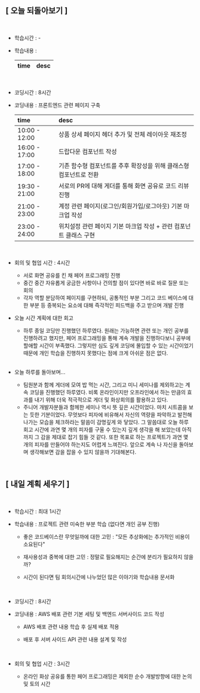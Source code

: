 ## [ 오늘 되돌아보기 ]

<br/>

- 학습시간 : -
- 학습내용 :

  | time | desc |
  | :--- | :--- |

  <br/>

- 코딩시간 : 8시간
- 코딩내용 : 프론트엔드 관련 페이지 구축

  | time          | desc                                                               |
  | :------------ | :----------------------------------------------------------------- |
  | 10:00 - 12:00 | 상품 상세 페이지 헤더 추가 및 전체 레이아웃 재조정                 |
  | 16:00 - 17:00 | 드랍다운 컴포넌트 작성                                             |
  | 17:00 - 18:00 | 기존 함수형 컴포넌트를 추후 확장성을 위해 클래스형 컴포넌트로 전환 |
  | 19:30 - 21:00 | 서로의 PR에 대해 게더를 통해 화면 공유로 코드 리뷰 진행            |
  | 21:00 - 23:00 | 계정 관련 페이지(로그인/회원가입/로그아웃) 기본 마크업 작성        |
  | 23:00 - 24:00 | 위치설정 관련 페이지 기본 마크업 작성 + 관련 컴포넌트 클래스 구현  |

  <br/>

- 회의 및 협업 시간 : 4시간

  - 서로 화면 공유를 킨 채 페어 프로그래밍 진행
  - 중간 중간 자유롭게 궁금한 사항이나 건의할 점이 있다면 바로 바로 질문 또는 회의
  - 각자 역할 분담하여 페이지를 구현하되, 공통적인 부분 그리고 코드 베이스에 대한 부분 등 중복되는 요소에 대해 즉각적인 피드백을 주고 받으며 개발 진행

- 오늘 시간 계획에 대한 회고

  - 하루 종일 코딩만 진행했던 하루였다. 원래는 가능하면 관련 또는 개인 공부를 진행하려고 했지만, 페어 프로그래밍을 통해 계속 개발을 진행하다보니 공부에 할애할 시간이 부족했다. 그렇지만 심도 깊게 코딩에 몰입할 수 있는 시간이었기 때문에 개인 학습을 진행하지 못했다는 점에 크게 아쉬운 점은 없다.

  <br/>

- 오늘 하루를 돌아보며...

  - 팀원분과 함께 게더에 모여 밥 먹는 시간, 그리고 미니 세미나를 제외하고는 계속 코딩을 진행했던 하루였다. 비록 온라인이지만 오프라인에서 하는 만큼의 효과를 내기 위해 더욱 적극적으로 게더 및 화상회의를 활용하고 있다.
  - 주니어 개발자분들과 함께한 세미나 역시 뜻 깊은 시간이었다. 마치 시트콤을 보는 듯한 기분이었다. 무엇보다 피자에 비유해서 자신의 역량을 파악하고 발전해나가는 모습을 체크하라는 말씀이 감명깊게 와 닿았다. 그 말씀대로 오늘 하루 회고 시간에 과연 몇 개의 피자를 구울 수 있는지 깊게 생각을 해 보았는데 아직까지 그 감을 제대로 잡기 힘들 것 같다. 또한 목표로 하는 프로젝트가 과연 몇 개의 피자를 만들어야 하는지도 어렵게 느껴진다. 앞으로 계속 나 자신을 돌아보며 생각해보면 감을 잡을 수 있지 않을까 기대해본다.

<br/>

## [ 내일 계획 세우기 ]

<br/>

- 학습시간 : 최대 1시간

- 학습내용 : 프로젝트 관련 미숙한 부분 학습 (없다면 개인 공부 진행)

  - 좋은 코드베이스란 무엇일까에 대한 고민 : "모든 추상화에는 추가적인 비용이 소요된다"
  - 재사용성과 중복에 대한 고민 : 정말로 필요해지는 순간에 분리가 필요하지 않을까?
  - 시간이 된다면 팀 회의시간에 나누었던 많은 이야기와 학습내용 문서화

    <br/>

- 코딩시간 : 8시간

- 코딩내용 : AWS 배포 관련 기본 세팅 및 백엔드 서버사이드 코드 작성

  - AWS 배포 관련 내용 학습 후 실제 배포 적용
  - 배포 후 서버 사이드 API 관련 내용 설계 및 작성

    <br/>

- 회의 및 협업 시간 : 3시간
  - 온라인 화상 공유를 통한 페어 프로그래밍은 제외한 순수 개발방향에 대한 논의 및 토의 시간
